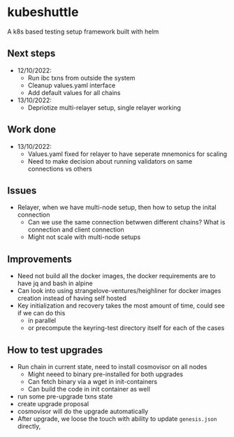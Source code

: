 # kubeshuttle
A k8s based testing setup framework built with helm

## Next steps
* 12/10/2022: 
  * Run ibc txns from outside the system
  * Cleanup values.yaml interface
  * Add default values for all chains
* 13/10/2022:
  * Depriotize multi-relayer setup, single relayer working

## Work done
* 13/10/2022:
  * Values.yaml fixed for relayer to have seperate mnemonics for scaling
  * Need to make decision about running validators on same connections vs others

## Issues
* Relayer, when we have multi-node setup, then how to setup the inital connection
  * Can we use the same connection betwwen different chains? What is connection 
    and client connection
  * Might not scale with multi-node setups

## Improvements
* Need not build all the docker images, the docker requirements are to have jq 
  and bash in alpine
* Can look into using strangelove-ventures/heighliner for docker images creation 
  instead of having self hosted
* Key initialization and recovery takes the most amount of time, could see if
  we can do this
  * in parallel
  * or precompute the keyring-test directory itself for each of the cases

## How to test upgrades
* Run chain in current state, need to install cosmovisor on all nodes
  * Might neeed to binary pre-installed for both upgrades
  * Can fetch binary via a wget in init-containers
  * Can build the code in init container as well
* run some pre-upgrade txns state
* create upgrade proposal
* cosmovisor will do the upgrade automatically
* After upgrade, we loose the touch with ability to update `genesis.json`
  directly, 
